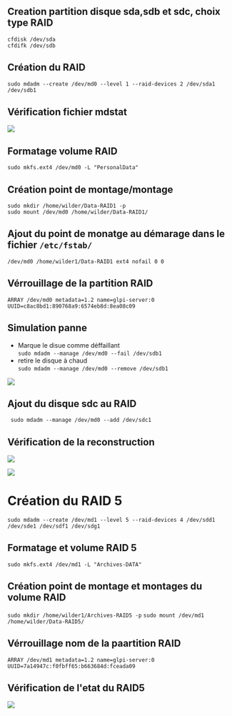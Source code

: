 ## Creation partition disque sda,sdb et sdc, choix type RAID

```cfdisk /dev/sda```   
```cfdifk /dev/sdb```
    
## Création du RAID
    
```sudo mdadm --create /dev/md0 --level 1 --raid-devices 2 /dev/sda1 /dev/sdb1```
    
## Vérification fichier mdstat
    
![](https://github.com/Lucapouilly/Quetes-Odyssey/blob/main/Ressources/fichier%20mdcat.png)
    
## Formatage volume RAID
    
```sudo mkfs.ext4 /dev/md0 -L "PersonalData"```
    
## Création point de montage/montage
    
```sudo mkdir /home/wilder/Data-RAID1 -p```   
```sudo mount /dev/md0 /home/wilder/Data-RAID1/```
    
## Ajout du point de monatge au démarage dans le fichier ```/etc/fstab/```
    
```/dev/md0 /home/wilder1/Data-RAID1 ext4 nofail 0 0```
    
## Vérrouillage de la partition RAID
    
```ARRAY /dev/md0 metadata=1.2 name=glpi-server:0 UUID=c8ac8bd1:890768a9:6574eb8d:8ea08c09```
    
## Simulation panne
    
- Marque le disue comme déffaillant  
```sudo mdadm --manage /dev/md0 --fail /dev/sdb1``` 
- retire le disque à chaud    
```sudo mdadm --manage /dev/md0 --remove /dev/sdb1```
    
![](https://github.com/Lucapouilly/Quetes-Odyssey/blob/main/Ressources/mise%20en%20panne%20raid.png)

## Ajout du disque sdc au RAID
   
``` sudo mdadm --manage /dev/md0 --add /dev/sdc1```
    
## Vérification de la reconstruction
![](https://github.com/Lucapouilly/Quetes-Odyssey/blob/main/Ressources/reconstruction.png)
    
![](https://github.com/Lucapouilly/Quetes-Odyssey/blob/main/Ressources/verif%20final%20raid%201.png)
    

# Création du RAID 5
    
```sudo mdadm --create /dev/md1 --level 5 --raid-devices 4 /dev/sdd1 /dev/sde1 /dev/sdf1 /dev/sdg1```

## Formatage et volume RAID 5
    
```sudo mkfs.ext4 /dev/md1 -L "Archives-DATA"```
    
## Création point de montage et montages du volume RAID
    
```sudo mkdir /home/wilder1/Archives-RAID5 -p```
```sudo mount /dev/md1 /home/wilder/Data-RAID5/```
   
## Vérrouillage nom de la paartition RAID
    
```ARRAY /dev/md1 metadata=1.2 name=glpi-server:0 UUID=7a14947c:f0fbff65:b663684d:fceada09```
    
## Vérification de l'etat du RAID5

![](https://github.com/Lucapouilly/Quetes-Odyssey/blob/main/Ressources/verif%20raid%205.png)




